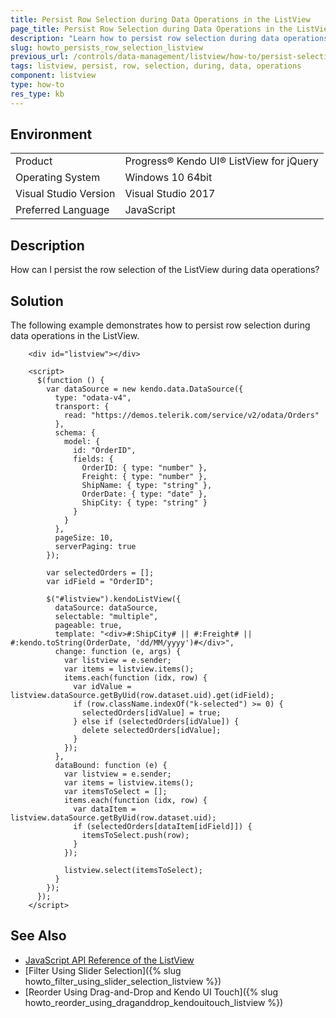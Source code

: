 ```yaml
---
title: Persist Row Selection during Data Operations in the ListView
page_title: Persist Row Selection during Data Operations in the ListView
description: "Learn how to persist row selection during data operations in a Kendo UI ListView component."
slug: howto_persists_row_selection_listview
previous_url: /controls/data-management/listview/how-to/persist-selection-after-data-operations
tags: listview, persist, row, selection, during, data, operations
component: listview
type: how-to
res_type: kb
---
```


## Environment

<table>
 <tr>
  <td>Product</td>
  <td>Progress® Kendo UI® ListView for jQuery</td>
 </tr>
 <tr>
  <td>Operating System</td>
  <td>Windows 10 64bit</td>
 </tr>
 <tr>
  <td>Visual Studio Version</td>
  <td>Visual Studio 2017</td>
 </tr>
 <tr>
  <td>Preferred Language</td>
  <td>JavaScript</td>
 </tr>
</table>

## Description

How can I persist the row selection of the ListView during data operations?

## Solution

The following example demonstrates how to persist row selection during data operations in the ListView.

```dojo
    <div id="listview"></div>

    <script>
      $(function () {
        var dataSource = new kendo.data.DataSource({
          type: "odata-v4",
          transport: {
            read: "https://demos.telerik.com/service/v2/odata/Orders"
          },
          schema: {
            model: {
              id: "OrderID",
              fields: {
                OrderID: { type: "number" },
                Freight: { type: "number" },
                ShipName: { type: "string" },
                OrderDate: { type: "date" },
                ShipCity: { type: "string" }
              }
            }
          },
          pageSize: 10,
          serverPaging: true
        });

        var selectedOrders = [];
        var idField = "OrderID";

        $("#listview").kendoListView({
          dataSource: dataSource,
          selectable: "multiple",
          pageable: true,
          template: "<div>#:ShipCity# || #:Freight# || #:kendo.toString(OrderDate, 'dd/MM/yyyy')#</div>",
          change: function (e, args) {
            var listview = e.sender;
            var items = listview.items();
            items.each(function (idx, row) {
              var idValue = listview.dataSource.getByUid(row.dataset.uid).get(idField);
              if (row.className.indexOf("k-selected") >= 0) {
                selectedOrders[idValue] = true;
              } else if (selectedOrders[idValue]) {
                delete selectedOrders[idValue];
              }
            });
          },
          dataBound: function (e) {
            var listview = e.sender;
            var items = listview.items();
            var itemsToSelect = [];
            items.each(function (idx, row) {
              var dataItem = listview.dataSource.getByUid(row.dataset.uid);
              if (selectedOrders[dataItem[idField]]) {
                itemsToSelect.push(row);
              }
            });

            listview.select(itemsToSelect);
          }
        });
      });
    </script>
```

## See Also

* [JavaScript API Reference of the ListView](/api/javascript/ui/listview)
* [Filter Using Slider Selection]({% slug howto_filter_using_slider_selection_listview %})
* [Reorder Using Drag-and-Drop and Kendo UI Touch]({% slug howto_reorder_using_draganddrop_kendouitouch_listview %})
